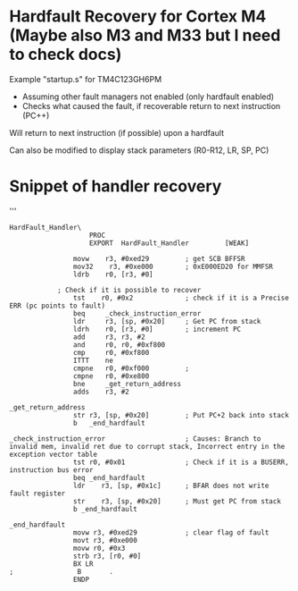 
# Hardfault Recovery for Cortex M4 (Maybe also M3 and M33 but I need to check docs)

Example "startup.s" for TM4C123GH6PM 
- Assuming other fault managers not enabled (only hardfault enabled)
- Checks what caused the fault, if recoverable return to next instruction (PC++)


Will return to next instruction (if possible) upon a hardfault

Can also be modified to display stack parameters (R0-R12, LR, SP, PC) 

# Snippet of handler recovery
''' 

	HardFault_Handler\
		                PROC
		                EXPORT  HardFault_Handler         [WEAK]
		
					movw    r3, #0xed29    		; get SCB BFFSR
					mov32    r3, #0xe000     	; 0xE000ED20 for MMFSR
					ldrb    r0, [r3, #0]    	

				; Check if it is possible to recover
					tst    r0, #0x2         	; check if it is a Precise ERR (pc points to fault)
					beq     _check_instruction_error  
					ldr     r3, [sp, #0x20] 	; Get PC from stack
					ldrh    r0, [r3, #0]    	; increment PC 
					add     r3, r3, #2     
					and     r0, r0, #0xf800 
					cmp     r0, #0xf800     
					ITTT    ne              
					cmpne   r0, #0xf000     	; 
					cmpne   r0, #0xe800     
					bne     _get_return_address       
					adds    r3, #2          

	_get_return_address                      
					str r3, [sp, #0x20]    		; Put PC+2 back into stack 
					b   _end_hardfault            

	_check_instruction_error					; Causes: Branch to invalid mem, invalid ret due to corrupt stack, Incorrect entry in the exception vector table
					tst r0, #0x01           	; Check if it is a BUSERR, instruction bus error
					beq _end_hardfault            
					ldr    r3, [sp, #0x1c]  	; BFAR does not write fault register 
					str    r3, [sp, #0x20]   	; Must get PC from stack
					b _end_hardfault              

	_end_hardfault                    		  
					movw r3, #0xed29    		; clear flag of fault    
					movt r3, #0xe000        
					movw r0, #0x3           
					strb r3, [r0, #0]
					BX LR
	;                B       .
	                ENDP
	
